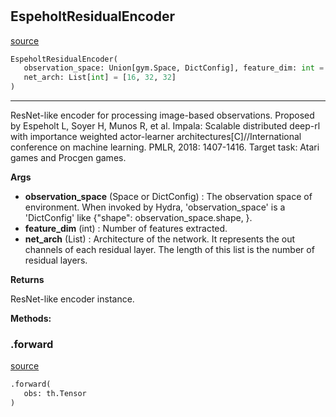 #


## EspeholtResidualEncoder
[source](https://github.com/RLE-Foundation/Hsuanwu/blob/main/hsuanwu/xploit/encoder/espeholt_residual_encoder.py/#L68)
```python 
EspeholtResidualEncoder(
   observation_space: Union[gym.Space, DictConfig], feature_dim: int = 0,
   net_arch: List[int] = [16, 32, 32]
)
```


---
ResNet-like encoder for processing image-based observations.
Proposed by Espeholt L, Soyer H, Munos R, et al. Impala: Scalable distributed deep-rl with importance
weighted actor-learner architectures[C]//International conference on machine learning. PMLR, 2018: 1407-1416.
Target task: Atari games and Procgen games.


**Args**

* **observation_space** (Space or DictConfig) : The observation space of environment. When invoked by Hydra,
    'observation_space' is a 'DictConfig' like {"shape": observation_space.shape, }.
* **feature_dim** (int) : Number of features extracted.
* **net_arch** (List) : Architecture of the network.
    It represents the out channels of each residual layer.
    The length of this list is the number of residual layers.


**Returns**

ResNet-like encoder instance.


**Methods:**


### .forward
[source](https://github.com/RLE-Foundation/Hsuanwu/blob/main/hsuanwu/xploit/encoder/espeholt_residual_encoder.py/#L110)
```python
.forward(
   obs: th.Tensor
)
```

